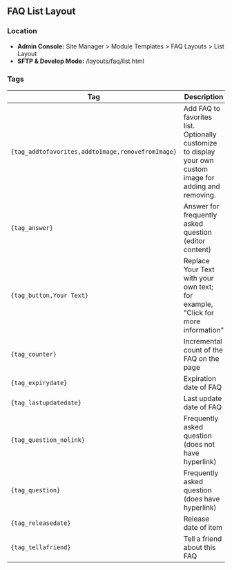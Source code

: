 ## FAQ List Layout

### Location
* **Admin Console:** Site Manager > Module Templates > FAQ Layouts > List Layout
* **SFTP & Develop Mode:** /layouts/faq/list.html
### Tags

Tag | Description
-------------- | -------------
`{tag_addtofavorites,addtoImage,removefromImage}` | Add FAQ to favorites list. Optionally customize to display your own custom image for adding and removing.
`{tag_answer}` | Answer for frequently asked question (editor content)
`{tag_button,Your Text}` | Replace Your Text with your own text; for example, "Click for more information"
`{tag_counter}` | Incremental count of the FAQ on the page
`{tag_expirydate}` | Expiration date of FAQ
`{tag_lastupdatedate}` | Last update date of FAQ
`{tag_question_nolink}` | Frequently asked question (does not have hyperlink)
`{tag_question}` | Frequently asked question (does have hyperlink)
`{tag_releasedate}` | Release date of item
`{tag_tellafriend}` | Tell a friend about this FAQ

